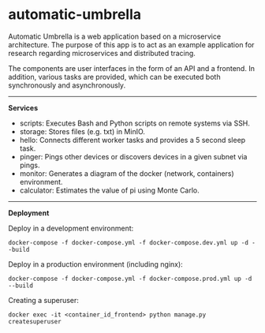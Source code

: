 
# automatic-umbrella

Automatic Umbrella is a web application based on a microservice architecture. The purpose of this app is to act as an example application for research regarding microservices and distributed tracing. 

The components are user interfaces in the form of an API and a frontend. In addition, various tasks are provided, which can be executed both synchronously and asynchronously. 

------------------------------------------------------------------------------------------
**Services**

 - scripts: Executes Bash and Python scripts on remote systems via SSH.
 - storage: Stores files (e.g. txt) in MinIO.
 - hello: Connects different worker tasks and provides a 5 second sleep task.
 - pinger: Pings other devices or discovers devices in a given subnet via pings.
 - monitor: Generates a diagram of the docker (network, containers) environment.
 - calculator: Estimates the value of pi using Monte Carlo.

----------------------------------------------------------------------------------------

**Deployment**
  
  Deploy in a development environment:

    docker-compose -f docker-compose.yml -f docker-compose.dev.yml up -d --build

  

Deploy in a production environment (including nginx):

    docker-compose -f docker-compose.yml -f docker-compose.prod.yml up -d --build



Creating a superuser:

    docker exec -it <container_id_frontend> python manage.py createsuperuser